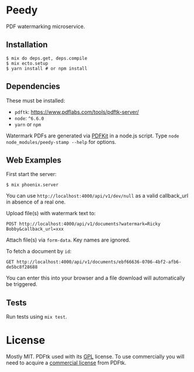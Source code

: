 # Peedy

PDF watermarking microservice.

## Installation

```
$ mix do deps.get, deps.compile
$ mix ecto.setup
$ yarn install # or npm install
```

## Dependencies

These must be installed:

- `pdftk`: https://www.pdflabs.com/tools/pdftk-server/
- `node`: `^6.6.0`
- `yarn` or `npm`

Watermark PDFs are generated via [PDFKit](http://pdfkit.org/) in a node.js script. Type `node node_modules/peedy-stamp --help` for options.

## Web Examples

First start the server:

```
$ mix phoenix.server
```

You can use `http://localhost:4000/api/v1/dev/null` as a valid callback_url in absence of a real one.

Upload file(s) with watermark text to:

```
POST http://localhost:4000/api/v1/documents?watermark=Ricky Bobby&callback_url=xxx
```

Attach file(s) via `form-data`. Key names are ignored.

To fetch a document by `id`:

```
GET http://localhost:4000/api/v1/documents/ebf66636-0706-4bf2-afb6-de5bc8f28688
```

You can enter this into your browser and a file download will automatically be triggered.

## Tests

Run tests using `mix test`.

# License

Mostly MIT. PDFtk used with its [GPL](https://www.pdflabs.com/docs/pdftk-license/gnu_general_public_license_2.txt) license. To use commercially you will need to acquire a [commercial license](https://www.pdflabs.com/docs/pdftk-license/) from
PDFtk.

